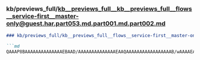 ### kb/previews_full/kb__previews_full__kb__previews_full__flows__service-first__master-only@guest.har.part053.md.part001.md.part002.md

```md
### kb/previews_full/kb__previews_full__flows__service-first__master-only@guest.har.part053.md.part001.md (part 002)

```md
QAAAP8BAAAAAAAAAAAAAAEBAAD/AAAAAAAAAAAAAAEAAQAAAAAAAAAAAAAAAAAB/wAAAAEAAP7//wACAQAAAAAAAAH/AAA
```

```

```
